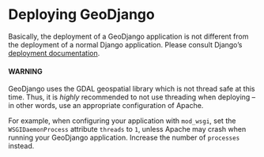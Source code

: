 # Deploying GeoDjango

Basically, the deployment of a GeoDjango application is not different from
the deployment of a normal Django application. Please consult Django’s
[deployment documentation](../../../howto/deployment/index.md).

#### WARNING
GeoDjango uses the GDAL geospatial library which is
not thread safe at this time.  Thus, it is *highly* recommended
to not use threading when deploying – in other words, use an
appropriate configuration of Apache.

For example, when configuring your application with `mod_wsgi`,
set the `WSGIDaemonProcess` attribute `threads` to `1`, unless
Apache may crash when running your GeoDjango application.  Increase the
number of `processes` instead.
